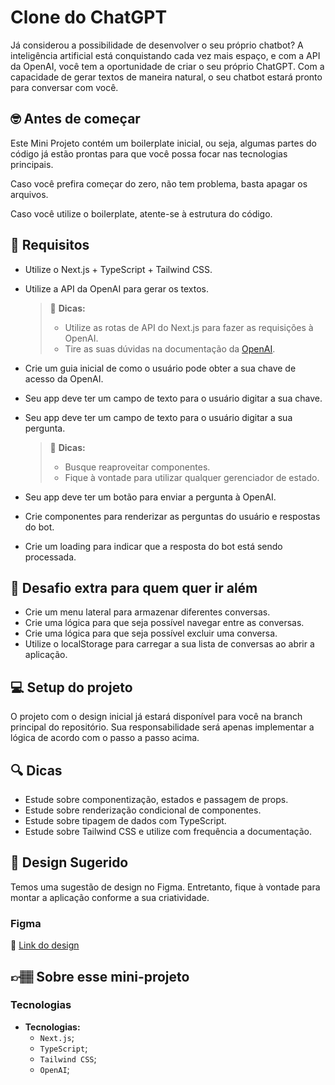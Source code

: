 # Clone do ChatGPT

Já considerou a possibilidade de desenvolver o seu próprio chatbot? A inteligência artificial está conquistando cada vez mais espaço, e com a API da OpenAI, você tem a oportunidade de criar o seu próprio ChatGPT. Com a capacidade de gerar textos de maneira natural, o seu chatbot estará pronto para conversar com você.

## 🤓 Antes de começar

Este Mini Projeto contém um boilerplate inicial, ou seja, algumas partes do código já estão prontas para que você possa focar nas tecnologias principais.

Caso você prefira começar do zero, não tem problema, basta apagar os arquivos.

Caso você utilize o boilerplate, atente-se à estrutura do código.

## 🔨 Requisitos

- Utilize o Next.js + TypeScript + Tailwind CSS.
- Utilize a API da OpenAI para gerar os textos.

	> 👀 **Dicas:**
	> - Utilize as rotas de API do Next.js para fazer as requisições à OpenAI.
	> - Tire as suas dúvidas na documentação da [OpenAI](https://www.npmjs.com/package/openai).

- Crie um guia inicial de como o usuário pode obter a sua chave de acesso da OpenAI.
- Seu app deve ter um campo de texto para o usuário digitar a sua chave.
- Seu app deve ter um campo de texto para o usuário digitar a sua pergunta.

	> 👀 **Dicas:**
	> - Busque reaproveitar componentes.
	> - Fique à vontade para utilizar qualquer gerenciador de estado.

- Seu app deve ter um botão para enviar a pergunta à OpenAI.
- Crie componentes para renderizar as perguntas do usuário e respostas do bot.
- Crie um loading para indicar que a resposta do bot está sendo processada.

## 🔨 Desafio extra para quem quer ir além

- Crie um menu lateral para armazenar diferentes conversas.
- Crie uma lógica para que seja possível navegar entre as conversas.
- Crie uma lógica para que seja possível excluir uma conversa.
- Utilize o localStorage para carregar a sua lista de conversas ao abrir a aplicação.

## 💻 Setup do projeto

O projeto com o design inicial já estará disponível para você na branch principal do repositório. Sua responsabilidade será apenas implementar a lógica de acordo com o passo a passo acima.

## 🔍 Dicas

- Estude sobre componentização, estados e passagem de props.
- Estude sobre renderização condicional de componentes.
- Estude sobre tipagem de dados com TypeScript.
- Estude sobre Tailwind CSS e utilize com frequência a documentação.

## 🎨 Design Sugerido

Temos uma sugestão de design no Figma. Entretanto, fique à vontade para montar a aplicação conforme a sua criatividade.

### Figma

🔗 [Link do design]()

## 👉🏽 Sobre esse mini-projeto

### Tecnologias

- **Tecnologias:**
  - `Next.js`;
  - `TypeScript`;
  - `Tailwind CSS`;
  - `OpenAI`;
